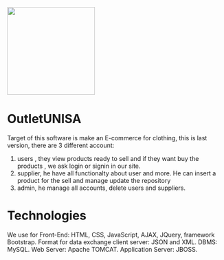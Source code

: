 <img height="204" src="https://github.com/mario-santoro/OutletUNISA/edit/master/img/Untitled-3.png">

# OutletUNISA
Target of this software is make an E-commerce for clothing, this is last version, there are 3 different account: 
1. users , they view products ready to sell and if they want buy the products , we ask login or signin in our site.
2. supplier, he have all functionalty about user and more. He can insert a product for the sell and manage update the repository
3. admin, he manage all accounts, delete users and suppliers.
# Technologies
We use for Front-End: HTML, CSS, JavaScript, AJAX, JQuery, framework Bootstrap.
Format for data exchange client server: JSON and XML.
DBMS: MySQL.
Web Server: Apache TOMCAT. 
Application Server: JBOSS.

